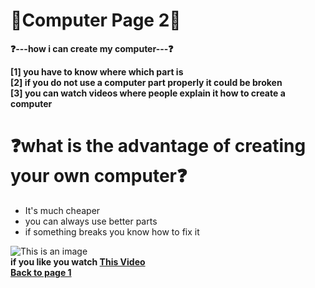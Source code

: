 <h1>
  💠Computer Page 2💠
  </h1>
  
 **❓---how i can create my computer---❓**<br>
 
 **[1] you have to know where which part is**<br>
 **[2] if you do not use a computer part properly it could be broken**<br>
 **[3] you can watch videos where people explain it how to create a computer** <br>
 
 <h1>
  ❓what is the advantage of creating your own computer❓
  </h1>
  
  - It's much cheaper
  - you can always use better parts
  - if something breaks you know how to fix it

  
 ![This is an image](https://www.reichelt.de/magazin/snapshot/640x0/wp-content/uploads/2016/10/pc-bauen.jpg)<br>
 **if you like you watch [This Video](https://www.bing.com/videos/search?q=computer+selbst+bauen&&view=detail&mid=61CF6A9CC36FE1954A0661CF6A9CC36FE1954A06&&FORM=VRDGAR&ru=%2Fvideos%2Fsearch%3Fq%3Dcomputer%2Bselbst%2Bbauen%26FORM%3DHDRSC3)**
 <br>
 **[Back to page 1](https://justinsirbu.github.io/webseite/)**
 <br>
 
  
 
